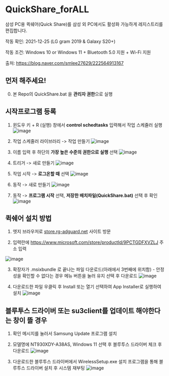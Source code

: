 # QuickShare_forALL
삼성 PC용 퀵쉐어(Quick Share)를 삼성 외 PC에서도 활성화 가능하게 레지스트리를 편집합니다.

작동 확인: 2021-12-25 (LG gram 2019 & Galaxy S20+)

작동 조건: Windows 10 or Windows 11 + Bluetooth 5.0 지원 + Wi-Fi 지원

출처: https://blog.naver.com/smlee27629/222564913167


## **먼저 해주세요!**

0. 본 Repo의 QuickShare.bat 을 **관리자 권한**으로 실행


## **시작프로그램 등록**

1. 윈도우 키 + R (실행) 창에서 **control schedtasks** 입력해서 작업 스케쥴러 실행
![image](https://user-images.githubusercontent.com/22024308/147380631-55523ec3-0c44-45ec-a101-2b7942131470.png)
2. 작업 스케줄러 라이브러리 -> 작업 만들기
![image](https://user-images.githubusercontent.com/22024308/147380513-fbb6973f-cad2-42da-922b-371355748db6.png)

3. 이름 입력 후 하단의 **가장 높은 수준의 권한으로 실행** 선택
![image](https://user-images.githubusercontent.com/22024308/147380571-6d5d8f7c-3df7-4d51-9e1c-dd6ee4ed7482.png)

4. 트리거 -> 새로 만들기
![image](https://user-images.githubusercontent.com/22024308/147380584-bf549843-cb91-497d-813e-c7058bedae27.png)

5. 작업 시작 -> **로그온할 때** 선택
![image](https://user-images.githubusercontent.com/22024308/147380593-fed3705a-78b4-4a9a-83bc-b98b5a3fd1b7.png)

6. 동작 -> 새로 만들기
![image](https://user-images.githubusercontent.com/22024308/147380600-9db3be15-cab6-4a25-840f-4ea913bebb00.png)

7. 동작 -> **프로그램 시작** 선택, **저장한 배치파일(QuickShare.bat)** 선택 후 확인
![image](https://user-images.githubusercontent.com/22024308/147380608-aa33197c-8521-4269-b797-2c15427f7c3c.png)


## **퀵쉐어 설치 방법**


1. 엣지 브라우저로 [store.rg-adguard.net](https://store.rg-adguard.net/) 사이트 방문

2. 입력란에 https://www.microsoft.com/store/productId/9PCTGDFXVZLJ 주소 입력

![image](https://user-images.githubusercontent.com/22024308/147380159-fb46c607-0900-43ad-b282-e3115c2dc025.png)

3. 확장자가 .msixbundle 로 끝나는 파일 다운로드(아래에서 3번째에 위치함) - 안정성을 확인할 수 없다는 경우 메뉴 버튼을 눌러 유지 선택 후 다운로드
![image](https://user-images.githubusercontent.com/22024308/147380183-d9fd8a11-1e5f-4799-864c-a2314b4af42f.png)

4. 다운로드한 파일 우클릭 후 Install 또는 열기 선택하여 App Installer로 실행하여 설치
![image](https://user-images.githubusercontent.com/22024308/147380220-cc86aac1-a418-42ff-a941-ef444c76a9d0.png)


## **블루투스 드라이버 또는 su3client를 업데이트 해야한다는 창이 뜰 경우**

1. 확인 메시지를 눌러서 Samsung Update 프로그램 설치

2. 모델명에 NT930XDY-A38AS, Windows 11 선택 후 블루투스 드라이버 체크 후 다운로드
![image](https://user-images.githubusercontent.com/22024308/147380386-e83b521b-bd49-4eca-ab84-583c3d7006f0.png)

3. 다운로드한 블루투스 드라이버에서 WirelessSetup.exe 설치 프로그램을 통해 블루투스 드라이버 설치 후 시스템 재부팅
![image](https://user-images.githubusercontent.com/22024308/147380420-081a2503-5857-47ad-8df1-654039ed97ea.png)
